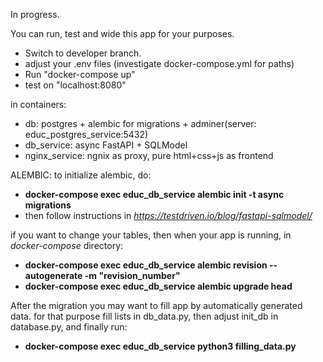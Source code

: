 In progress.

You can run, test and wide this app for your purposes.

- Switch to developer branch.
- adjust your .env files (investigate docker-compose.yml for paths)
- Run "docker-compose up"
- test on "localhost:8080"

in containers:
- db: postgres + alembic for migrations + adminer(server: educ_postgres_service:5432)
- db_service: async FastAPI + SQLModel
- nginx_service: ngnix as proxy, pure html+css+js as frontend


ALEMBIC:
to initialize alembic, do:
- **docker-compose exec educ_db_service alembic init -t async migrations**
- then follow instructions in *https://testdriven.io/blog/fastapi-sqlmodel/*

if you want to change your tables, then when your app is running, in *docker-compose* directory:
- **docker-compose exec educ_db_service alembic revision --autogenerate -m "revision_number"**
- **docker-compose exec educ_db_service alembic upgrade head**

After the migration you may want to fill app by automatically generated data. 
for that purpose fill lists in db_data.py, then adjust init_db in database.py, and finally run:
- **docker-compose exec educ_db_service python3 filling_data.py**